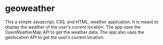 # geoweather
This a simple Javascript, CSS, and HTML, weather application.
It is meant to display the weather of the user’s current location. 
The app uses the OpenWeatherMap API to get the weather data. 
The app also uses the geolocation API to get the user’s current location.
